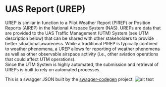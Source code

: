 # UAS Report (UREP)
UREP is similar in function to a Pilot Weather Report (PIREP) or Position Reports (AIREP) 
in the National Airspace System (NAS).  UREPs are data that are provided to the UAS Traffic Management (UTM) System (see UTM description below) that can be shared with other stakeholders to provide better situational awareness.  While a traditional PIREP is typically confined to weather phenomena, a UREP allows for reporting of weather phenomena as well as other observable airspace activity (i.e., other aviation operations that could affect UTM operations).  
Since the UTM System is highly automated, the submission and retrieval of UREPs is built to rely on automated processes. 

This is a swagger JSON built by the [swagger-codegen](https://github.com/swagger-api/swagger-codegen) project.
![alt text][logo]

[logo]: https://github.com/nasa/utm-apis/blob/master/urep-api/urep-architecture.jpg "urep architecture"

